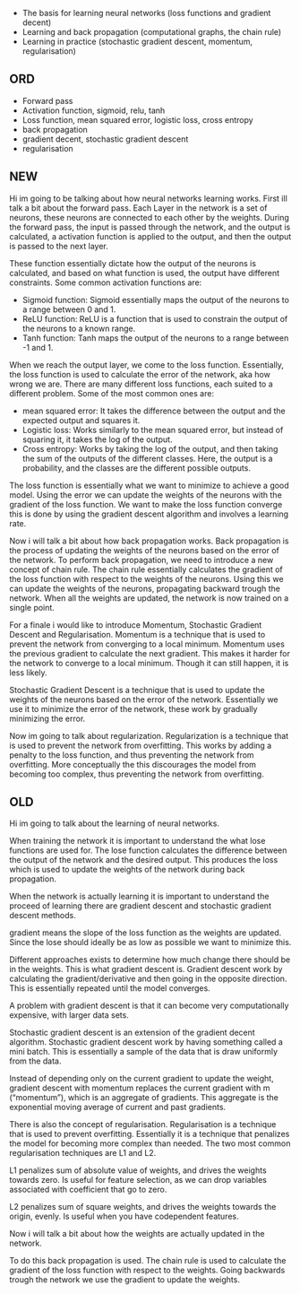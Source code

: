 - The basis for learning neural networks (loss functions and gradient decent)
- Learning and back propagation (computational graphs, the chain rule)
- Learning in practice (stochastic gradient descent, momentum, regularisation)

## ORD 
- Forward pass
- Activation function, sigmoid, relu, tanh
- Loss function, mean squared error, logistic loss, cross entropy
- back propagation
- gradient decent, stochastic gradient descent
- regularisation
## NEW

Hi im going to be talking about how neural networks learning works.
First ill talk a bit about the forward pass.
Each Layer in the network is a set of neurons, these neurons are connected to each other by the weights.
During the forward pass, the input is passed through the network, and the output is calculated, a activation function is applied to the output, and then the output is passed to the next layer.

These function essentially dictate how the output of the neurons is calculated, and based on what function is used, the output have different constraints.
Some common activation functions are:
- Sigmoid function: Sigmoid essentially maps the output of the neurons to a range between 0 and 1.
- ReLU function: ReLU is a function that is used to constrain the output of the neurons to a known range.
- Tanh function: Tanh maps the output of the neurons to a range between -1 and 1.

When we reach the output layer, we come to the loss function.
Essentially, the loss function is used to calculate the error of the network, aka how wrong we are.
There are many different loss functions, each suited to a different problem. Some of the most common ones are:
- mean squared error: It takes the difference between the output and the expected output and squares it.
- Logistic loss: Works similarly to the mean squared error, but instead of squaring it, it takes the log of the output.
- Cross entropy: Works by taking the log of the output, and then taking the sum of the outputs of the different classes. Here, the output is a probability, and the classes are the different possible outputs.

The loss function is essentially what we want to minimize to achieve a good model.
Using the error we can update the weights of the neurons with the gradient of the loss function.
We want to make the loss function converge this is done by using the gradient descent algorithm and involves a learning rate.

Now i will talk a bit about how back propagation works.
Back propagation is the process of updating the weights of the neurons based on the error of the network.
To perform back propagation, we need to introduce a new concept of chain rule.
The chain rule essentially calculates the gradient of the loss function with respect to the weights of the neurons. 
Using this we can update the weights of the neurons, propagating backward trough the network. When all the weights are updated, the network is now trained on a single point.

For a finale i would like to introduce Momentum, Stochastic Gradient Descent and Regularisation.
Momentum is a technique that is used to prevent the network from converging to a local minimum.
Momentum uses the previous gradient to calculate the next gradient. This makes it harder for the network to converge to a local minimum.
Though it can still happen, it is less likely.

Stochastic Gradient Descent is a technique that is used to update the weights of the neurons based on the error of the network.
Essentially we use it to minimize the error of the network, these work by gradually minimizing the error.

Now im going to talk about regularization.
Regularization is a technique that is used to prevent the network from overfitting.
This works by adding a penalty to the loss function, and thus preventing the network from overfitting.
More conceptually the this discourages the model from becoming too complex, thus preventing the network from overfitting.
## OLD
Hi im going to talk about the learning of neural networks.

When training the network it is important to understand the what lose functions are used for. The lose function calculates the difference between the output of the network and the desired output. This produces the loss which is used to update the weights of the network during back propagation.

When the network is actually learning it is important to understand the proceed of learning there are gradient descent and stochastic gradient descent methods. 

gradient means the slope of the loss function as the weights are updated. Since the lose should ideally be as low as possible we want to minimize this.

Different approaches exists to determine how much change there should be in the weights. This is what gradient descent is. Gradient descent work by calculating the gradient/derivative and then going in the opposite direction. This is essentially repeated until the model converges. 

A problem with gradient descent is that it can become very computationally expensive, with larger data sets.

Stochastic gradient descent is an extension of the gradient decent algorithm. Stochastic gradient descent work by having something called a mini batch. This is essentially a sample of the data that is draw uniformly from the data.

Instead of depending only on the current gradient to update the weight, gradient descent with momentum replaces the current gradient with m (“momentum”), which is an aggregate of gradients. This aggregate is the exponential moving average of current and past gradients.

There is also the concept of regularisation. Regularisation is a technique that is used to prevent overfitting. Essentially it is a technique that penalizes the model for becoming more complex than needed. The two most common regularisation techniques are L1 and L2.

L1 penalizes sum of absolute value of weights, and drives the weights towards zero. Is useful for feature selection, as we can drop variables associated with coefficient that go to zero.

L2 penalizes sum of square weights, and drives the weights towards the origin, evenly. Is useful when you have codependent features.

Now i will talk a bit about how the weights are actually updated in the network.

To do this back propagation is used. The chain rule is used to calculate the gradient of the loss function with respect to the weights. Going backwards trough the network we use the gradient to update the weights.


